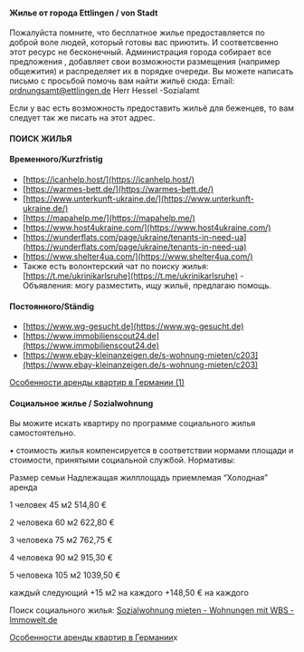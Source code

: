 
#### Жилье от города Ettlingen / von Stadt

Пожалуйста помните, что бесплатное жилье предоставляется по доброй воле людей, который готовы вас приютить. И соответсвенно этот ресурс не бесконечный. Администрация города собирает все предложения , добавляет свои возможности размещения (например общежития) и распределяет их в порядке очереди. Вы можете написать письмо с просьбой помочь вам найти жильё сюда: Email: [ordnungsamt@ettlingen.de](mailto:ordnungsamt@ettlingen.de) Herr Hessel -Sozialamt

Если у вас есть возможность предоставить жильё для беженцев, то вам следует так же писать на этот адрес.

#### ПОИСК ЖИЛЬЯ

#### Временного/Kurzfristig

-   [](https://icanhelp.host/)[https://icanhelp.host/](https://icanhelp.host/)
-   [](https://warmes-bett.de/)[https://warmes-bett.de/](https://warmes-bett.de/)
-   [](https://www.unterkunft-ukraine.de/)[https://www.unterkunft-ukraine.de/](https://www.unterkunft-ukraine.de/)
-   [](https://mapahelp.me/)[https://mapahelp.me/](https://mapahelp.me/)
-   [](https://www.host4ukraine.com/)[https://www.host4ukraine.com/](https://www.host4ukraine.com/)
-   [](https://wunderflats.com/page/ukraine/tenants-in-need-ua)[https://wunderflats.com/page/ukraine/tenants-in-need-ua](https://wunderflats.com/page/ukraine/tenants-in-need-ua)
-   [](https://www.shelter4ua.com/)[https://www.shelter4ua.com/](https://www.shelter4ua.com/)
-   Также есть волонтерский чат по поиску жилья: [](https://t.me/ukrinikarlsruhe)[https://t.me/ukrinikarlsruhe](https://t.me/ukrinikarlsruhe) - Объявления: могу разместить, ищу жильё, предлагаю помощь.

#### Постоянного/Ständig

-   [](https://www.wg-gesucht.de/)[https://www.wg-gesucht.de](https://www.wg-gesucht.de)
-   [](https://www.immobilienscout24.de/)[https://www.immobilienscout24.de](https://www.immobilienscout24.de)
-   [](https://www.ebay-kleinanzeigen.de/s-wohnung-mieten/c203)[https://www.ebay-kleinanzeigen.de/s-wohnung-mieten/c203](https://www.ebay-kleinanzeigen.de/s-wohnung-mieten/c203)

[Особенности аренды квартир в Германии (1)](https://www.notion.so/1-a797eae9fbc141fea5b840ef49a81644)

#### Социальное жилье / Sozialwohnung

Вы можите искать квартиру по программе социального жилья самостоятельно.

• cтоимость жилья компенсируется в соответствии нормами площади и стоимости, принятыми социальной службой. Нормативы:

Размер семьи Надлежащая жилплощадь приемлемая “Холодная” аренда

1 человек 45 м2 514,80 €

2 человека 60 м2 622,80 €

3 человека 75 м2 762,75 €

4 человека 90 м2 915,30 €

5 человека 105 м2 1039,50 €

каждый следующий +15 м2 на каждого +148,50 € на каждого

Поиск социального жилья: [Sozialwohnung mieten - Wohnungen mit WBS - Immowelt.de](https://www.immowelt.de/sozialwohnungen)

[Особенности аренды квартир в Германии](https://www.notion.so/4b951309303c464197dfd285dbc2c11e)x